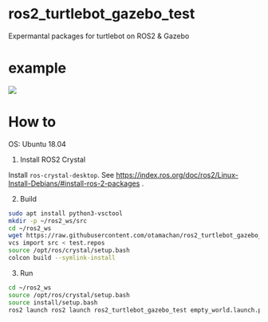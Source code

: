 ros2_turtlebot_gazebo_test
===========================

Expermantal packages for turtlebot on ROS2 & Gazebo

# example

![](https://raw.githubusercontent.com/wiki/otamachan/ros2_turtlebot_gazebo_test/demo.gif)

# How to

OS: Ubuntu 18.04

1. Install ROS2 Crystal

Install ``ros-crystal-desktop``.
See https://index.ros.org/doc/ros2/Linux-Install-Debians/#install-ros-2-packages .

2. Build

```bash
sudo apt install python3-vsctool
mkdir -p ~/ros2_ws/src
cd ~/ros2_ws
wget https://raw.githubusercontent.com/otamachan/ros2_turtlebot_gazebo_test/master/test.repos
vcs import src < test.repos
source /opt/ros/crystal/setup.bash
colcon build --symlink-install
```

3. Run

```bash
cd ~/ros2_ws
source /opt/ros/crystal/setup.bash
source install/setup.bash
ros2 launch ros2 launch ros2_turtlebot_gazebo_test empty_world.launch.py
```

